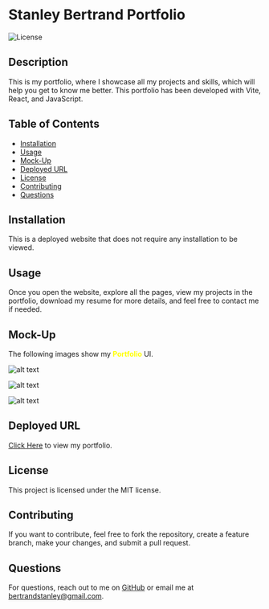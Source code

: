 # Stanley Bertrand Portfolio
![License](https://img.shields.io/badge/license-MIT-blue)

## Description
This is my portfolio, where I showcase all my projects and skills, which will help you get to know me better. This portfolio has been developed with Vite, React, and JavaScript.

## Table of Contents
- [Installation](#installation)
- [Usage](#usage)
- [Mock-Up](#mock-up)
- [Deployed URL](#deployed-url)
- [License](#license)
- [Contributing](#contributing)
- [Questions](#questions)

## Installation
This is a deployed website that does not require any installation to be viewed.

## Usage
Once you open the website, explore all the pages, view my projects in the portfolio, download my resume for more details, and feel free to contact me if needed.

## Mock-Up

The following images show my <span style="color: yellow;">**Portfolio**</span> UI.

![alt text](<Screenshot 2025-03-17 at 10.27.51 AM.png>) 

![alt text](<Screenshot 2025-03-17 at 10.28.16 AM.png>)

![alt text](<Screenshot 2025-03-17 at 10.28.32 AM.png>) 

## Deployed URL

[Click Here](https://bertrandstanley.netlify.app/) to view my portfolio. 

## License

This project is licensed under the MIT license.

## Contributing
If you want to contribute, feel free to fork the repository, create a feature branch, make your changes, and submit a pull request.

## Questions
For questions, reach out to me on [GitHub](https://github.com/bertrandstanley) or email me at bertrandstanley@gmail.com.
